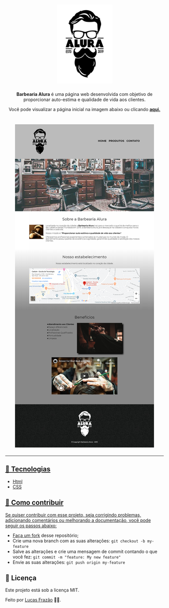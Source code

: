 <h1 align="center">
  <img alt="Logo Barbearia" src="/images/logo.png" />
</h1>

<p align="center"> <strong>Barbearia Alura</strong> é uma página web desenvolvida com objetivo de proporcionar auto-estima e qualidade de vida aos clientes. </p>

<p align="center"> Você pode visualizar a página inicial na imagem abaixo ou clicando <strong> <a href="https://projeto-barbearia-alura.netlify.app/" title="barbearia-alura">aqui. </strong> </p>
  
<h1 align="center">
  <img alt="Layout Página Principal" src="/images/layout-index.png" />
</h1> 
  
---




## 🚀 Tecnologias
* Html
* CSS

## 🤔 Como contribuir
Se quiser contribuir com esse projeto, seja corrigindo problemas, adicionando comentários ou melhorando a documentação, você pode seguir os passos abaixo:
* Faça [um fork](https://help.github.com/pt/github/getting-started-with-github/fork-a-repo) desse repositório;
* Crie uma nova branch com as suas alterações: `git checkout -b my-feature`
* Salve as alterações e crie uma mensagem de commit contando o que você fez: `git commit -m "feature: My new feature"`
* Envie as suas alterações: `git push origin my-feature`


## 📝 Licença
Este projeto está sob a licença MIT.

Feito por [Lucas Frazão](https://www.linkedin.com/in/lucas-fraz%C3%A3o/) 👋🏻.
